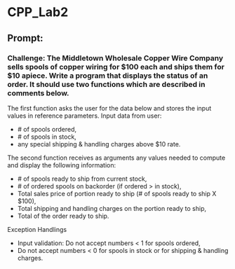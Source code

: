 # CPP_Lab2
## Prompt:
### Challenge: The Middletown Wholesale Copper Wire Company sells spools of copper wiring for $100 each and ships them for $10 apiece. Write a program that displays the status of an order. It should use two functions which are described in comments below.

The first function asks the user for the data below and stores the input values in reference parameters.
Input data from user:
* \# of spools ordered,
* \# of spools in stock,
* any special shipping & handling charges above $10 rate.

The second function receives as arguments any values needed to compute and display the following information:
* \# of spools ready to ship from current stock,
* \# of ordered spools on backorder (if ordered > in stock),
* Total sales price of portion ready to ship (# of spools ready to ship X $100),
* Total shipping and handling charges on the portion ready to ship,
* Total of the order ready to ship.
        
Exception Handlings
* Input validation: Do not accept numbers < 1 for spools ordered,
* Do not accept numbers < 0 for spools in stock or for shipping & handling charges.
